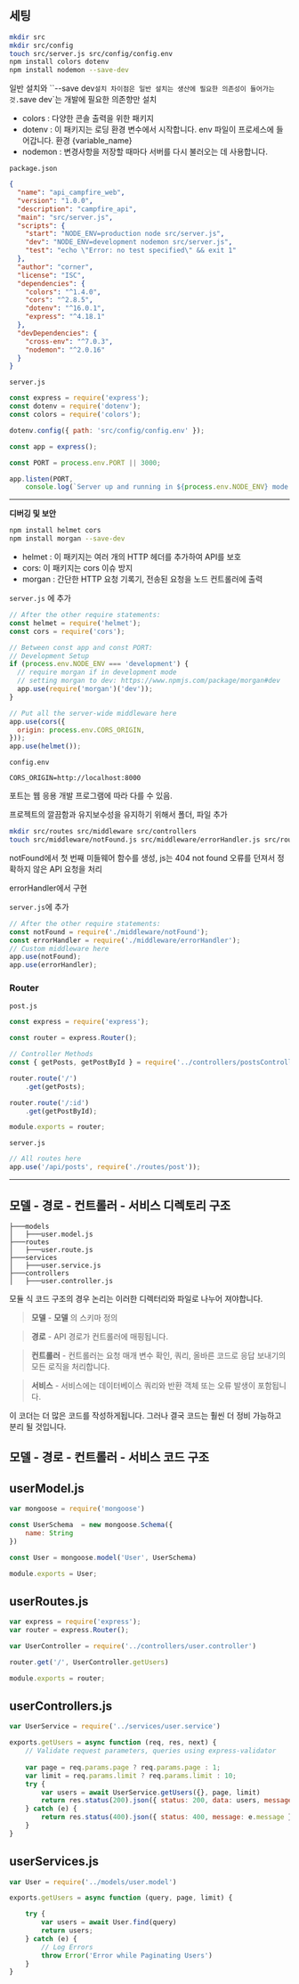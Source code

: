 ## 세팅



```bash
mkdir src
mkdir src/config
touch src/server.js src/config/config.env
npm install colors dotenv
npm install nodemon --save-dev
```

일반 설치와 ``--save dev` 설치 차이점은 일반 설치는 생산에 필요한 의존성이 들어가는 것. `save dev`는 개발에 필요한 의존향만 설치

- colors : 다양한 콘솔 출력을 위한 패키지
- dotenv : 이 패키지는 로딩 환경 변수에서 시작합니다. env 파일이 프로세스에 들어갑니다. 환경 {variable_name}
- nodemon : 변경사항을 저장할 때마다 서버를 다시 불러오는 데 사용합니다.



`package.json`

```json
{
  "name": "api_campfire_web",
  "version": "1.0.0",
  "description": "campfire_api",
  "main": "src/server.js",
  "scripts": {
    "start": "NODE_ENV=production node src/server.js",
    "dev": "NODE_ENV=development nodemon src/server.js",
    "test": "echo \"Error: no test specified\" && exit 1"
  },
  "author": "corner",
  "license": "ISC",
  "dependencies": {
    "colors": "^1.4.0",
    "cors": "^2.8.5",
    "dotenv": "^16.0.1",
    "express": "^4.18.1"
  },
  "devDependencies": {
    "cross-env": "^7.0.3",
    "nodemon": "^2.0.16"
  }
}
```



`server.js`

```js
const express = require('express');
const dotenv = require('dotenv');
const colors = require('colors');

dotenv.config({ path: 'src/config/config.env' });

const app = express();

const PORT = process.env.PORT || 3000;

app.listen(PORT,
    console.log(`Server up and running in ${process.env.NODE_ENV} mode on port ${PORT}`.yellow.bold));

```

---



**디버깅 및 보안**

```bash
npm install helmet cors
npm install morgan --save-dev
```

- helmet : 이 패키지는 여러 개의 HTTP 헤더를 추가하여 API를 보호
- cors: 이 패키지는 cors 이슈 방지
- morgan : 간단한 HTTP 요청 기록기, 전송된 요청을 노드 컨트롤러에 출력

`server.js` 에 추가

```js
// After the other require statements:
const helmet = require('helmet');
const cors = require('cors');

// Between const app and const PORT:
// Development Setup
if (process.env.NODE_ENV === 'development') {
  // require morgan if in development mode
  // setting morgan to dev: https://www.npmjs.com/package/morgan#dev
  app.use(require('morgan')('dev'));
}

// Put all the server-wide middleware here
app.use(cors({
  origin: process.env.CORS_ORIGIN,
}));
app.use(helmet());
```

`config.env` 

```
CORS_ORIGIN=http://localhost:8000
```

포트는 웹 응용 개발 프로그램에 따라 다를 수 있음.



프로젝트의 깔끔함과 유지보수성을 유지하기 위해서 폴더, 파일 추가

```bash
mkdir src/routes src/middleware src/controllers
touch src/middleware/notFound.js src/middleware/errorHandler.js src/routes/post.js src/controllers/postsController.js
```

notFound에서 첫 번째 미들웨어 함수를 생성, js는 404 not found 오류를 던져서 정확하지 않은 API 요청을 처리

errorHandler에서 구현 



`server.js`에 추가

```js
// After the other require statements:
const notFound = require('./middleware/notFound');
const errorHandler = require('./middleware/errorHandler');
// Custom middleware here
app.use(notFound);
app.use(errorHandler);
```

### Router

`post.js`

```js
const express = require('express');

const router = express.Router();

// Controller Methods
const { getPosts, getPostById } = require('../controllers/postsController');

router.route('/')
    .get(getPosts);

router.route('/:id')
    .get(getPostById);

module.exports = router;
```

`server.js`

```js
// All routes here
app.use('/api/posts', require('./routes/post'));
```

----





## 모델 - 경로 - 컨트롤러 - 서비스 디렉토리 구조

```
├───models
│   ├───user.model.js
├───routes
│   ├───user.route.js
├───services
│   ├───user.service.js
├───controllers
│   ├───user.controller.js
```

모듈 식 코드 구조의 경우 논리는 이러한 디렉터리와 파일로 나누어 져야합니다.

> **모델** - **모델** 의 스키마 정의

> **경로** - API 경로가 컨트롤러에 매핑됩니다.

> **컨트롤러** - 컨트롤러는 요청 매개 변수 확인, 쿼리, 올바른 코드로 응답 보내기의 모든 로직을 처리합니다.

> **서비스** - 서비스에는 데이터베이스 쿼리와 반환 객체 또는 오류 발생이 포함됩니다.

이 코더는 더 많은 코드를 작성하게됩니다. 그러나 결국 코드는 훨씬 더 정비 가능하고 분리 될 것입니다.

## 모델 - 경로 - 컨트롤러 - 서비스 코드 구조

## userModel.js

```js
var mongoose = require('mongoose')

const UserSchema  = new mongoose.Schema({
    name: String
})

const User = mongoose.model('User', UserSchema)

module.exports = User;
```

## userRoutes.js

```js
var express = require('express');
var router = express.Router();

var UserController = require('../controllers/user.controller')

router.get('/', UserController.getUsers)

module.exports = router;
```

## userControllers.js

```js
var UserService = require('../services/user.service')    

exports.getUsers = async function (req, res, next) {
    // Validate request parameters, queries using express-validator
    
    var page = req.params.page ? req.params.page : 1;
    var limit = req.params.limit ? req.params.limit : 10;
    try {
        var users = await UserService.getUsers({}, page, limit)
        return res.status(200).json({ status: 200, data: users, message: "Succesfully Users Retrieved" });
    } catch (e) {
        return res.status(400).json({ status: 400, message: e.message });
    }
}
```

## userServices.js

```js
var User = require('../models/user.model')

exports.getUsers = async function (query, page, limit) {

    try {
        var users = await User.find(query)
        return users;
    } catch (e) {
        // Log Errors
        throw Error('Error while Paginating Users')
    }
}
```
